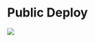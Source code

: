 # Public Deploy

<a href="https://portal.azure.com/#create/Microsoft.Template/uri/https%3A%2F%2Fgithub.com%2Ftotalcae%2Fpublic-cloud%2Fblob%2Fmaster%2Fazuredeploy.json" target="_blank">
    <img src="http://azuredeploy.net/deploybutton.png" />
</a>

